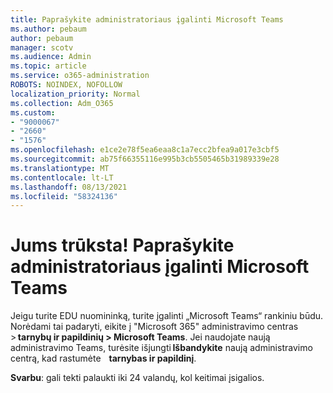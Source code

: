```yaml
---
title: Paprašykite administratoriaus įgalinti Microsoft Teams
ms.author: pebaum
author: pebaum
manager: scotv
ms.audience: Admin
ms.topic: article
ms.service: o365-administration
ROBOTS: NOINDEX, NOFOLLOW
localization_priority: Normal
ms.collection: Adm_O365
ms.custom:
- "9000067"
- "2660"
- "1576"
ms.openlocfilehash: e1ce2e78f5ea6eaa8c1a7ecc2bfea9a017e3cbf5
ms.sourcegitcommit: ab75f66355116e995b3cb5505465b31989339e28
ms.translationtype: MT
ms.contentlocale: lt-LT
ms.lasthandoff: 08/13/2021
ms.locfileid: "58324136"
---
```

# <a name="youre-missing-out-ask-your-admin-to-enable-microsoft-teams"></a>Jums trūksta! Paprašykite administratoriaus įgalinti Microsoft Teams

Jeigu turite EDU nuomininką, turite įgalinti „Microsoft Teams“ rankiniu būdu. Norėdami tai padaryti, eikite į "Microsoft 365" administravimo centras > **tarnybų ir papildinių > Microsoft Teams**. Jei naudojate naują administravimo Teams, turėsite išjungti **Išbandykite** naują administravimo centrą, kad rastumėte    **tarnybas ir papildinį**. 

**Svarbu**: gali tekti palaukti iki 24 valandų, kol keitimai įsigalios.